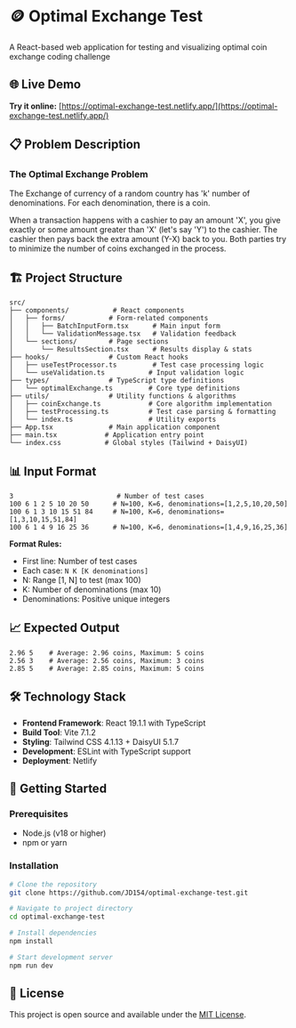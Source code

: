# 🪙 Optimal Exchange Test

A React-based web application for testing and visualizing optimal coin exchange coding challenge

## 🌐 Live Demo

**Try it online:** [https://optimal-exchange-test.netlify.app/](https://optimal-exchange-test.netlify.app/)

## 📋 Problem Description

### The Optimal Exchange Problem

The Exchange of currency of a random country has 'k' number of denominations. For each denomination, there is a coin.

When a transaction happens with a cashier to pay an amount 'X', you give exactly or some amount greater than 'X' (let's say 'Y') to the cashier. The cashier then pays back the extra amount (Y-X) back to you. Both parties try to minimize the number of coins exchanged in the process.

## 🏗️ Project Structure

```
src/
├── components/           # React components
│   ├── forms/           # Form-related components
│   │   ├── BatchInputForm.tsx      # Main input form
│   │   └── ValidationMessage.tsx   # Validation feedback
│   └── sections/        # Page sections
│       └── ResultsSection.tsx      # Results display & stats
├── hooks/               # Custom React hooks
│   ├── useTestProcessor.ts         # Test case processing logic
│   └── useValidation.ts           # Input validation logic
├── types/               # TypeScript type definitions
│   └── optimalExchange.ts         # Core type definitions
├── utils/               # Utility functions & algorithms
│   ├── coinExchange.ts            # Core algorithm implementation
│   ├── testProcessing.ts          # Test case parsing & formatting
│   └── index.ts                   # Utility exports
├── App.tsx              # Main application component
├── main.tsx            # Application entry point
└── index.css           # Global styles (Tailwind + DaisyUI)
```

## 📊 Input Format

```
3                          # Number of test cases
100 6 1 2 5 10 20 50      # N=100, K=6, denominations=[1,2,5,10,20,50]
100 6 1 3 10 15 51 84     # N=100, K=6, denominations=[1,3,10,15,51,84]
100 6 1 4 9 16 25 36      # N=100, K=6, denominations=[1,4,9,16,25,36]
```

**Format Rules:**

- First line: Number of test cases
- Each case: `N K [K denominations]`
- N: Range [1, N] to test (max 100)
- K: Number of denominations (max 10)
- Denominations: Positive unique integers

## 📈 Expected Output

```
2.96 5    # Average: 2.96 coins, Maximum: 5 coins
2.56 3    # Average: 2.56 coins, Maximum: 3 coins
2.85 5    # Average: 2.85 coins, Maximum: 5 coins
```

## 🛠️ Technology Stack

- **Frontend Framework**: React 19.1.1 with TypeScript
- **Build Tool**: Vite 7.1.2
- **Styling**: Tailwind CSS 4.1.13 + DaisyUI 5.1.7
- **Development**: ESLint with TypeScript support
- **Deployment**: Netlify

## 🚀 Getting Started

### Prerequisites

- Node.js (v18 or higher)
- npm or yarn

### Installation

```bash
# Clone the repository
git clone https://github.com/JD154/optimal-exchange-test.git

# Navigate to project directory
cd optimal-exchange-test

# Install dependencies
npm install

# Start development server
npm run dev
```

## 📄 License

This project is open source and available under the [MIT License](LICENSE).
